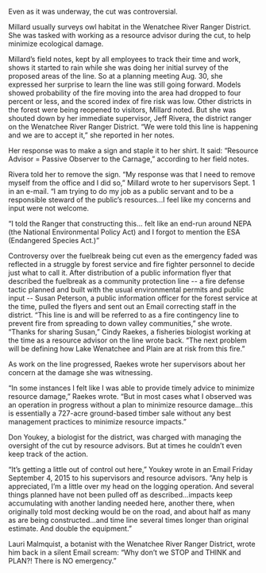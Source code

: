 Even as it was underway, the cut was controversial. 

Millard usually surveys owl habitat in the Wenatchee River Ranger District. She was tasked with working as a resource advisor during the cut, to help minimize ecological damage. 

Millard’s field notes, kept by all employees to track their time and work, shows it started to rain while she was doing her initial survey of the proposed areas of the line. So at a planning meeting Aug. 30, she expressed her surprise to learn the line was still going forward. Models showed probability of the fire moving into the area had dropped to four percent or less, and the scored index of fire risk was low. Other districts in the forest were being reopened to visitors, Millard noted. But she was shouted down by her immediate supervisor, Jeff Rivera, the district ranger on the Wenatchee River Ranger District. “We were told this line is happening and we are to accept it,” she reported in her notes. 

Her response was to make a sign and staple it to her shirt. It said: “Resource Advisor = Passive Observer to the Carnage,” according to her field notes. 

Rivera told her to remove the sign. “My response was that I need to remove myself from the office and I did so,” Millard wrote to her supervisors Sept. 1 in an e-mail. “I am trying to do my job as a public servant and to be a responsible steward of the public’s resources...I feel like my concerns and input were not welcome.

“I told the Ranger that constructing this... felt like an end-run around NEPA (the National Environmental Policy Act) and I forgot to mention the ESA (Endangered Species Act.)”

Controversy over the fuelbreak being cut even as the emergency faded was reflected in a struggle by forest service and fire fighter personnel to decide just what to call it. After distribution of a public information flyer that described the fuelbreak as a community protection line -- a fire defense tactic planned and built with the usual environmental permits and public input -- Susan Peterson, a public information officer for the forest service at the time, pulled the flyers and sent out an Email correcting staff in the district. “This line is and will be referred to as a fire contingency line to prevent fire from spreading to down valley communities,” she wrote. “Thanks for sharing Susan,” Cindy Raekes, a fisheries biologist working at the time as a resource advisor on the line wrote back. “The next problem will be defining how Lake Wenatchee and Plain are at risk from this fire.”

As work on the line progressed, Raekes wrote her supervisors about her concern at the damage she was witnessing.

“In some instances I felt like I was able to provide timely advice to minimize resource damage,” Raekes wrote. “But in most cases what I observed was an operation in progress without a plan to minimize resource damage...this is essentially a 727-acre ground-based timber sale without any best management practices to minimize resource impacts.”

Don Youkey, a biologist for the district, was charged with managing the oversight of the cut by resource advisors. But at times he couldn’t even keep track of the action.

“It’s getting a little out of control out here,” Youkey wrote in an Email Friday September 4, 2015 to his supervisors and resource advisors. “Any help is appreciated, I’m a little over my head on the logging operation. And several things planned have not been pulled off as described...impacts keep accumulating with another landing needed here, another there, when originally told most decking would be on the road, and about half as many as are being constructed...and time line several times longer than original estimate. And double the equipment.”

Lauri Malmquist, a botanist with the Wenatchee River Ranger District, wrote him back in a silent Email scream: “Why don’t we STOP and THINK and PLAN?! There is NO emergency.” 